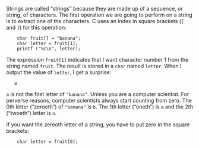 Strings are called “strings” because they are made up of a sequence, or string, of characters.  The first operation we are going to perform on a string is to extract one of the characters.  C uses an index in square brackets (`[` and `]`) for this operation:

```code
    char fruit[] = "banana";
    char letter = fruit[1];
    printf ("%c\n", letter);
```
The expression `fruit[1]` indicates that I want character number 1 from the string named `fruit`.  The result is stored in a `char` named `letter`.  When I output the value of `letter`, I get a surprise:

```code
   a
```
`a` is not the first letter of `"banana"`.  Unless you are a computer scientist.  For perverse reasons, computer scientists always start counting from zero.  The 0th letter (“zeroeth”) of `"banana"` is `b`.  The 1th letter (“oneth”) is `a` and the 2th (“twoeth”) letter is `n`.

If you want the zereoth letter of a string, you have to put zero in the square brackets:

```code
    char letter = fruit[0];
```